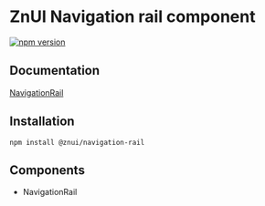 # ZnUI Navigation rail component
[![npm version](https://badge.fury.io/js/@znui%2Fnavigation-rail.svg)](https://badge.fury.io/js/@znui%2Fnavigation-rail)

## Documentation
[NavigationRail](https://ui.zation.ru/#/components/NavigationRail)

## Installation

```
npm install @znui/navigation-rail
```

## Components
- NavigationRail

